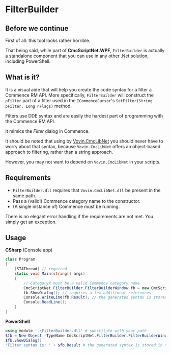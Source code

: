 # FilterBuilder

## Before we continue
First of all: this tool looks rather horrible.

That being said, while part of **CmcScriptNet.WPF**, `FilterBuilder` is actually a standalone component that you can use in any other .Net solution, including PowerShell.

## What is it?
It is a visual aide that will help you create the code syntax for a filter a Commence RM API. More specifically, `FilterBuilder` will construct the `pFilter` part of a filter used in the `ICommenceCursor`'s `SetFilter(String pFilter, Long nFlags)` method.

Filters use DDE syntax and are easily the hardest part of programming with the Commence RM API.

It mimics the *Filter* dialog in Commence.

It should be noted that using by [Vovin.CmcLibNet](http://cmclibnet.vovin.nl) you should never have to worry about that syntax, because `Vovin.CmcLibNet` offers an object-based approach to filtering, rather than a string approach.

However, you may not want to depend on `Vovin.CmcLibNet` in your scripts. 

## Requirements
* `FilterBuilder.dll` requires that `Vovin.CmcLibNet.dll` be present in the same path.
* Pass a (valid!) Commence category name to the constructor.
* (A single instance of) Commence must be running.

There is no elegant error handling if the requirements are not met. You simply get an exception.

## Usage

**CSharp** (Console app)
```cs
class Program
{
	[STAThread] // required
	static void Main(string[] args)
	{
		// CategoryX must be a valid Commence category name
		CmcScriptNet.FilterBuilder.FilterBuilderWindow fb = new CmcScriptNet.FilterBuilder.FilterBuilderWindow("CategoryX"); 
		fb.ShowDialog(); // requires a few additional references
		Console.WriteLine(fb.Result); // the generated syntax is stored in the Result property
		Console.ReadLine();
	}
}
```

**PowerShell**
```powershell
using module '.\FilterBuilder.dll' # substitute with your path
$fb = New-Object -TypeName CmcScriptNet.FilterBuilder.FilterBuilderWindow CategoryX # CategoryX must be a valid Commence category name
$fb.ShowDialog()
'Filter syntax is: ' + $fb.Result # the generated syntax is stored in the Result property
```
